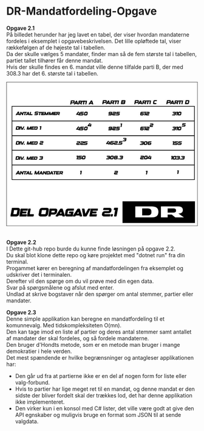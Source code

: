 # DR-Mandatfordeling-Opgave

**Opgave 2.1**\
På billedet herunder har jeg lavet en tabel, der viser hvordan mandaterne fordeles i eksemplet i opgavebeskrivelsen.
Det lille opløftede tal, viser rækkefølgen af de højeste tal i tabellen.\
Da der skulle vælges 5 mandater, finder man så de fem største tal i tabellen, partiet tallet tilhører får denne mandat.\
Hvis der skulle findes en 6. mandat ville denne tilfalde parti B, der med 308.3 har det 6. største tal i tabellen.

![opgave2.1](DRopgave2.1.jpg)

\
**Opgave 2.2**\
I Dette git-hub repo burde du kunne finde løsningen på opgave 2.2. \
Du skal blot klone dette repo og køre projektet med "dotnet run" fra din terminal.\
Progammet kører en beregning af mandatfordelingen fra eksemplet og udskriver det i terminalen.\
Derefter vil den spørge om du vil prøve med din egen data.\
Svar på spørgsmålene og afslut med enter.\
Undlad at skrive bogstaver når den spørger om antal stemmer, partier eller mandater.


**Opgave 2.3**\
Denne simple applikation kan beregne en mandatfordeling til et komunnevalg. Med tidskompleksiteten O(mn).\
Den kan tage imod en liste af partier og deres antal stemmer samt antallet af mandater der skal fordeles, og så fordele mandaterne.\
Den bruger d'Hondts metode, som er en metode man bruger i mange demokratier i hele verden.\
Det mest spændende er hvilke begrænsninger og antagleser applikationen har:
* Den går ud fra at partierne ikke er en del af nogen form for liste eller valg-forbund.
* Hvis to partier har lige meget ret til en mandat, og denne mandat er den sidste der bliver fordelt skal der trækkes lod, det har denne applikation ikke implementeret.
* Den virker kun i en konsol med C# lister, det ville være godt at give den API egnskaber og muligvis bruge en format som JSON til at sende valgdata.




